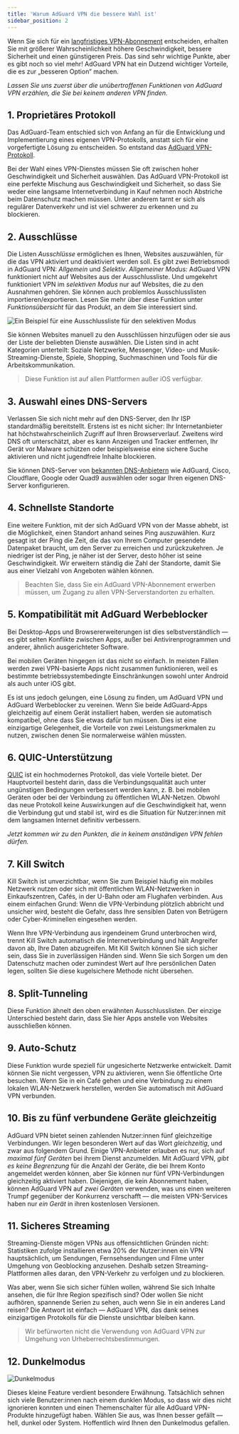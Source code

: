 ```yaml
---
title: 'Warum AdGuard VPN die bessere Wahl ist'
sidebar_position: 2
---
```


Wenn Sie sich für ein [langfristiges VPN-Abonnement](subscription.md) entscheiden, erhalten Sie mit größerer Wahrscheinlichkeit höhere Geschwindigkeit, bessere Sicherheit und einen günstigeren Preis. Das sind sehr wichtige Punkte, aber es gibt noch so viel mehr! AdGuard VPN hat ein Dutzend wichtiger Vorteile, die es zur „besseren Option“ machen.

*Lassen Sie uns zuerst über die unübertroffenen Funktionen von AdGuard VPN erzählen, die Sie bei keinem anderen VPN finden.*

## 1. Proprietäres Protokoll
Das AdGuard-Team entschied sich von Anfang an für die Entwicklung und Implementierung eines eigenen VPN-Protokolls, anstatt sich für eine vorgefertigte Lösung zu entscheiden. So entstand das [AdGuard VPN-Protokoll](adguard-vpn-protocol.mdx).

Bei der Wahl eines VPN-Dienstes müssen Sie oft zwischen hoher Geschwindigkeit und Sicherheit auswählen. Das AdGuard VPN-Protokoll ist eine perfekte Mischung aus Geschwindigkeit und Sicherheit, so dass Sie weder eine langsame Internetverbindung in Kauf nehmen noch Abstriche beim Datenschutz machen müssen. Unter anderem tarnt er sich als regulärer Datenverkehr und ist viel schwerer zu erkennen und zu blockieren.

## 2. Ausschlüsse
Die Listen *Ausschlüsse* ermöglichen es Ihnen, Websites auszuwählen, für die das VPN aktiviert und deaktiviert werden soll. Es gibt zwei Betriebsmodi in AdGuard VPN: *Allgemein* und *Selektiv*. *Allgemeiner Modus:* AdGuard VPN funktioniert nicht auf Websites aus der Ausschlussliste. Und umgekehrt funktioniert VPN im *selektiven Modus* nur auf Websites, die zu den Ausnahmen gehören. Sie können auch problemlos Ausschlusslisten importieren/exportieren. Lesen Sie mehr über diese Funktion unter *Funktionsübersicht* für das Produkt, an dem Sie interessiert sind.

![Ein Beispiel für eine Ausschlussliste für den selektiven Modus](https://cdn.adguardvpn.com/public/Adguard/Blog/vpn_export_exclusions.png)

Sie können Websites manuell zu den Ausschlüssen hinzufügen oder sie aus der Liste der beliebten Dienste auswählen. Die Listen sind in acht Kategorien unterteilt: Soziale Netzwerke, Messenger, Video- und Musik-Streaming-Dienste, Spiele, Shopping, Suchmaschinen und Tools für die Arbeitskommunikation.

> Diese Funktion ist auf allen Plattformen außer iOS verfügbar.

## 3. Auswahl eines DNS-Servers
Verlassen Sie sich nicht mehr auf den DNS-Server, den Ihr ISP standardmäßig bereitstellt. Erstens ist es nicht sicher: Ihr Internetanbieter hat höchstwahrscheinlich Zugriff auf Ihren Browserverlauf. Zweitens wird DNS oft unterschätzt, aber es kann Anzeigen und Tracker entfernen, Ihr Gerät vor Malware schützen oder beispielsweise eine sichere Suche aktivieren und nicht jugendfreie Inhalte blockieren.

Sie können DNS-Server von [bekannten DNS-Anbietern](https://adguard-dns.io/kb/general/dns-providers/) wie AdGuard, Cisco, Cloudflare, Google oder Quad9 auswählen oder sogar Ihren eigenen DNS-Server konfigurieren.

## 4. Schnellste Standorte

Eine weitere Funktion, mit der sich AdGuard VPN von der Masse abhebt, ist die Möglichkeit, einen Standort anhand seines Ping auszuwählen. Kurz gesagt ist der Ping die Zeit, die das von Ihrem Computer gesendete Datenpaket braucht, um den Server zu erreichen und zurückzukehren. Je niedriger ist der Ping, je näher ist der Server, desto höher ist seine Geschwindigkeit. Wir erweitern ständig die Zahl der Standorte, damit Sie aus einer Vielzahl von Angeboten wählen können.

> Beachten Sie, dass Sie ein AdGuard VPN-Abonnement erwerben müssen, um Zugang zu allen VPN-Serverstandorten zu erhalten.

## 5. Kompatibilität mit AdGuard Werbeblocker

Bei Desktop-Apps und Browsererweiterungen ist dies selbstverständlich — es gibt selten Konflikte zwischen Apps, außer bei Antivirenprogrammen und anderer, ähnlich ausgerichteter Software.

Bei mobilen Geräten hingegen ist das nicht so einfach. In meisten Fällen werden zwei VPN-basierte Apps nicht zusammen funktionieren, weil es bestimmte betriebssystembedingte Einschränkungen sowohl unter Android als auch unter iOS gibt.

Es ist uns jedoch gelungen, eine Lösung zu finden, um AdGuard VPN und AdGuard Werbeblocker zu vereinen. Wenn Sie beide AdGuard-Apps gleichzeitig auf einem Gerät installiert haben, werden sie automatisch kompatibel, ohne dass Sie etwas dafür tun müssen. Dies ist eine einzigartige Gelegenheit, die Vorteile von zwei Leistungsmerkmalen zu nutzen, zwischen denen Sie normalerweise wählen müssten.

## 6. QUIC-Unterstützung
[QUIC](https://adguard.com/blog/dns-over-quic.html) ist ein hochmodernes Protokoll, das viele Vorteile bietet. Der Hauptvorteil besteht darin, dass die Verbindungsqualität auch unter ungünstigen Bedingungen verbessert werden kann, z. B. bei mobilen Geräten oder bei der Verbindung zu öffentlichen WLAN-Netzen. Obwohl das neue Protokoll keine Auswirkungen auf die Geschwindigkeit hat, wenn die Verbindung gut und stabil ist, wird es die Situation für Nutzer:innen mit  dem langsamen Internet definitiv verbessern.

*Jetzt kommen wir zu den Punkten, die in keinem anständigen VPN fehlen dürfen.*

## 7. Kill Switch
Kill Switch ist unverzichtbar, wenn Sie zum Beispiel häufig ein mobiles Netzwerk nutzen oder sich mit öffentlichen WLAN-Netzwerken in Einkaufszentren, Cafés, in der U-Bahn oder am Flughafen verbinden. Aus einem einfachen Grund: Wenn die VPN-Verbindung plötzlich abbricht und unsicher wird, besteht die Gefahr, dass Ihre sensiblen Daten von Betrügern oder Cyber-Kriminellen eingesehen werden.

Wenn Ihre VPN-Verbindung aus irgendeinem Grund unterbrochen wird, trennt Kill Switch automatisch die Internetverbindung und hält Angreifer davon ab, Ihre Daten abzugreifen. Mit Kill Switch können Sie sich sicher sein, dass Sie in zuverlässigen Händen sind. Wenn Sie sich Sorgen um den Datenschutz machen oder zumindest Wert auf Ihre persönlichen Daten legen, sollten Sie diese kugelsichere Methode nicht übersehen.

## 8. Split-Tunneling
Diese Funktion ähnelt den oben erwähnten Ausschlusslisten. Der einzige Unterschied besteht darin, dass Sie hier Apps anstelle von Websites ausschließen können.

## 9. Auto-Schutz
Diese Funktion wurde speziell für ungesicherte Netzwerke entwickelt. Damit können Sie nicht vergessen, VPN zu aktivieren, wenn Sie öffentliche Orte besuchen. Wenn Sie in ein Café gehen und eine Verbindung zu einem lokalen WLAN-Netzwerk herstellen, werden Sie automatisch mit AdGuard VPN verbunden.

## 10. Bis zu fünf verbundene Geräte gleichzeitig
AdGuard VPN bietet seinen zahlenden Nutzer:innen fünf gleichzeitige Verbindungen. Wir legen besonderen Wert auf das Wort *gleichzeitig*, und zwar aus folgendem Grund. Einige VPN-Anbieter erlauben es nur, sich auf *maximal fünf Geräten* bei ihrem Dienst anzumelden. Mit AdGuard VPN, *gibt es keine Begrenzung* für die Anzahl der Geräte, die bei Ihrem Konto angemeldet werden können, aber Sie können nur fünf VPN-Verbindungen gleichzeitig aktiviert haben. Diejenigen, die kein Abonnement haben, können AdGuard VPN auf *zwei Geräten* verwenden, was uns einen weiteren Trumpf gegenüber der Konkurrenz verschafft — die meisten VPN-Services haben nur *ein Gerät* in ihren kostenlosen Versionen.

## 11. Sicheres Streaming
Streaming-Dienste mögen VPNs aus offensichtlichen Gründen nicht: Statistiken zufolge installieren etwa 20% der Nutzer:innen ein VPN hauptsächlich, um Sendungen, Fernsehsendungen und Filme unter Umgehung von Geoblocking anzusehen. Deshalb setzen Streaming-Plattformen alles daran, den VPN-Verkehr zu verfolgen und zu blockieren.

Was aber, wenn Sie sich sicher fühlen wollen, während Sie sich Inhalte ansehen, die für Ihre Region spezifisch sind? Oder wollen Sie nicht aufhören, spannende Serien zu sehen, auch wenn Sie in ein anderes Land reisen? Die Antwort ist einfach — AdGuard VPN, das dank seines einzigartigen Protokolls für die Dienste unsichtbar bleiben kann.

> Wir befürworten nicht die Verwendung von AdGuard VPN zur Umgehung von Urheberrechtsbestimmungen.

## 12. Dunkelmodus

![Dunkelmodus](https://cdn.adguardvpn.com/public/Adguard/Blog/vpn/main_en_black.png)

Dieses kleine Feature verdient besondere Erwähnung. Tatsächlich sehnen sich viele Benutzer:innen nach einem dunklen Modus, so dass wir dies nicht ignorieren konnten und einen Themenschalter für alle AdGuard VPN-Produkte hinzugefügt haben. Wählen Sie aus, was Ihnen besser gefällt — hell, dunkel oder System. Hoffentlich wird Ihnen den Dunkelmodus gefallen.
